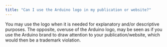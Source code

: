 ```yaml
---
title: "Can I use the Arduino logo in my publication or website?"
---
```


You may use the logo when it is needed for explanatory and/or descriptive purposes. The opposite, overuse of the Arduino logo, may be seen as if you use the Arduino brand to draw attention to your publication/website, which would then be a trademark violation.

